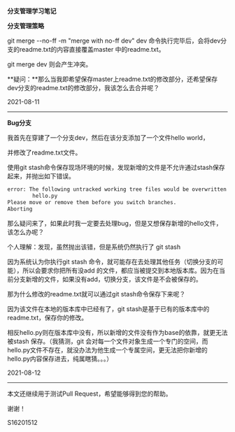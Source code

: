 **分支管理学习笔记**

**分支管理策略**

git merge --no-ff  -m  "merge with no-ff dev" dev 命令执行完毕后，会将dev分支的readme.txt的内容直接覆盖master 中的readme.txt。

git merge dev 则会产生冲突。



**疑问：**那么当我即希望保存master上readme.txt的修改部分，还希望保存dev分支的readme.txt的修改部分，我该怎么去合并呢？

2021-08-11

---

**Bug分支**

我首先在穿建了一个分支dev，然后在该分支添加了一个文件hello world，

并修改了readme.txt文件。

使用git stash命令保存现场环境的时候，发现新增的文件是不允许通过stash保存起来，并抛出如下错误。

```bash
error: The following untracked working tree files would be overwritten by checkout:
        hello.py
Please move or remove them before you switch branches.
Aborting
```

那么疑问来了，如果此时我一定要去处理bug，但是又想保存新增的hello文件，该怎么办呢？



个人理解：发现，虽然抛出该错，但是系统仍然执行了 git stash

因为系统认为你执行git stash 命令，就可能存在去处理其他任务（切换分支的可能），所以会要求你把所有没add 的文件，都应当被提交到本地版本库。因为在当前分支新增的文件，如果没有add，切换分支，该文件是不会被保存的。

那为什么修改的readme.txt就可以通过git stash命令保存下来呢？

因为该文件在本地的版本库中已经有了，git stash是基于已有的版本库中的readme.txt，保存你的修改。

相反hello.py则在版本库中没有，所以新增的文件没有作为base的依靠，就更无法被stash 保存。（我猜测，git 会对每一个文件对象生成一个专门的空间，而hello.py文件不存在，就没办法为他生成一个专属空间，更无法把你新增的hello.py内容保存进去，纯属瞎猜。。。）

2021-08-12

---



本文还继续用于测试Pull Request，希望能够得到您的帮助。

谢谢！

S16201512

